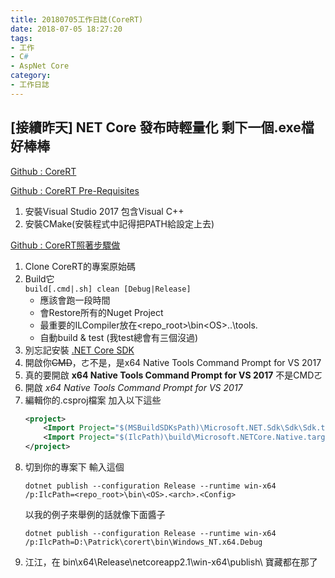 ```yaml
---
title: 20180705工作日誌(CoreRT)
date: 2018-07-05 18:27:20
tags:
- 工作
- C#
- AspNet Core
category:
- 工作日誌
---
```

## [接續昨天] NET Core 發布時輕量化 剩下一個.exe檔好棒棒 ##

[Github : CoreRT](https://github.com/dotnet/corert)

[Github : CoreRT Pre-Requisites](https://github.com/dotnet/corert/blob/master/Documentation/prerequisites-for-building.md)

1. 安裝Visual Studio 2017 包含Visual C++
2. 安裝CMake(安裝程式中記得把PATH給設定上去)

[Github : CoreRT照著步驟做](https://github.com/dotnet/corert/blob/master/Documentation/how-to-build-and-run-ilcompiler-in-console-shell-prompt.md)

1. Clone CoreRT的專案原始碼
2. Build它  
    `build[.cmd|.sh] clean [Debug|Release]`
    - 應該會跑一段時間
    - 會Restore所有的Nuget Project
    - 最重要的ILCompiler放在<repo_root>\bin\<OS>.<arch>.<Config>\tools.
    - 自動build & test (我test總會有三個沒過)
3. 別忘記安裝 [.NET Core SDK](https://www.microsoft.com/net/download/windows)
4. 開啟你~~CMD~~，ㄜ不是，是x64 Native Tools Command Prompt for VS 2017
5. 真的要開啟 **x64 Native Tools Command Prompt for VS 2017** 不是CMDㄛ
6. 開啟 *x64 Native Tools Command Prompt for VS 2017*
7. 編輯你的.csproj檔案 加入以下這些
    ```xml
    <project>  
        <Import Project="$(MSBuildSDKsPath)\Microsoft.NET.Sdk\Sdk\Sdk.targets" Condition=" '$(Configuration)' != 'Debug'" />
        <Import Project="$(IlcPath)\build\Microsoft.NETCore.Native.targets" Condition=" '$(Configuration)' != 'Debug'" />
    </project>
    ```
8. 切到你的專案下 輸入這個
    ```
    dotnet publish --configuration Release --runtime win-x64 /p:IlcPath=<repo_root>\bin\<OS>.<arch>.<Config>
    ```
    以我的例子來舉例的話就像下面醬子
    ```
    dotnet publish --configuration Release --runtime win-x64 /p:IlcPath=D:\Patrick\corert\bin\Windows_NT.x64.Debug
    ```
9. 江江，在 bin\x64\Release\netcoreapp2.1\win-x64\publish\ 寶藏都在那了
